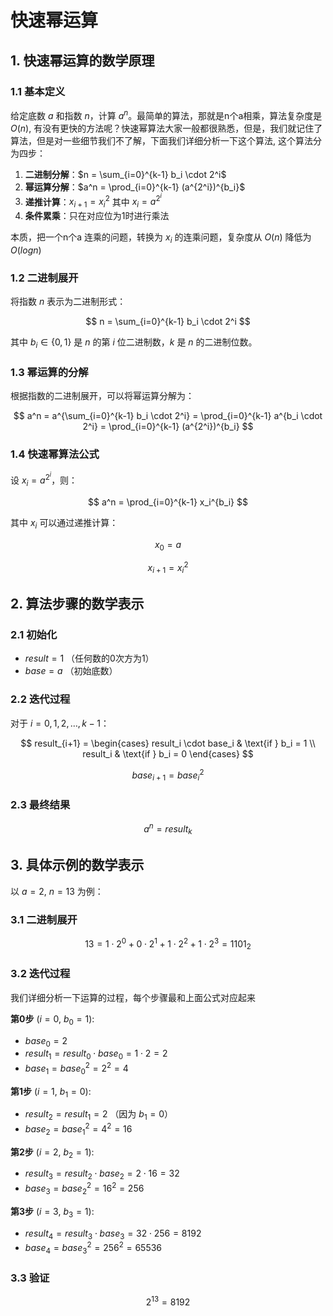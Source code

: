 # 快速幂运算

## 1. 快速幂运算的数学原理

### 1.1 基本定义

给定底数 $a$ 和指数 $n$，计算 $a^n$。最简单的算法，那就是n个a相乘，算法复杂度是 $O(n)$, 有没有更快的方法呢？快速幂算法大家一般都很熟悉，但是，我们就记住了算法，但是对一些细节我们不了解，下面我们详细分析一下这个算法, 这个算法分为四步：

1. **二进制分解**：$n = \sum_{i=0}^{k-1} b_i \cdot 2^i$
2. **幂运算分解**：$a^n = \prod_{i=0}^{k-1} (a^{2^i})^{b_i}$
3. **递推计算**：$x_{i+1} = x_i^2$ 其中 $x_i = a^{2^i}$
4. **条件累乘**：只在对应位为1时进行乘法

本质，把一个n个a 连乘的问题，转换为 $x_i$ 的连乘问题，复杂度从 $O(n)$ 降低为 $O(logn)$

### 1.2 二进制展开

将指数 $n$ 表示为二进制形式：

$$ n = \sum_{i=0}^{k-1} b_i \cdot 2^i $$

其中 $b_i \in \{0,1\}$ 是 $n$ 的第 $i$ 位二进制数，$k$ 是 $n$ 的二进制位数。

### 1.3 幂运算的分解

根据指数的二进制展开，可以将幂运算分解为：

$$ a^n = a^{\sum_{i=0}^{k-1} b_i \cdot 2^i} = \prod_{i=0}^{k-1} a^{b_i \cdot 2^i} = \prod_{i=0}^{k-1} (a^{2^i})^{b_i} $$

### 1.4 快速幂算法公式

设 $x_i = a^{2^i}$，则：

$$ a^n = \prod_{i=0}^{k-1} x_i^{b_i} $$

其中 $x_i$ 可以通过递推计算：

$$ x_0 = a $$

$$ x_{i+1} = x_i^2 $$

## 2. 算法步骤的数学表示

### 2.1 初始化

- $result = 1$ （任何数的0次方为1）
- $base = a$ （初始底数）

### 2.2 迭代过程

对于 $i = 0, 1, 2, \ldots, k-1$：

$$ result_{i+1} = \begin{cases}
result_i \cdot base_i & \text{if } b_i = 1 \\
result_i & \text{if } b_i = 0
\end{cases} $$

$$ base_{i+1} = base_i^2 $$

### 2.3 最终结果

$$ a^n = result_k $$

## 3. 具体示例的数学表示

以 $a = 2$, $n = 13$ 为例：

### 3.1 二进制展开

$$ 13 = 1 \cdot 2^0 + 0 \cdot 2^1 + 1 \cdot 2^2 + 1 \cdot 2^3 = 1101_2 $$

### 3.2 迭代过程

我们详细分析一下运算的过程，每个步骤最和上面公式对应起来

**第0步** ($i = 0$, $b_0 = 1$):

- $base_0 = 2$
- $result_1 = result_0 \cdot base_0 = 1 \cdot 2 = 2$
- $base_1 = base_0^2 = 2^2 = 4$

**第1步** ($i = 1$, $b_1 = 0$):

- $result_2 = result_1 = 2$ （因为 $b_1 = 0$）
- $base_2 = base_1^2 = 4^2 = 16$

**第2步** ($i = 2$, $b_2 = 1$):

- $result_3 = result_2 \cdot base_2 = 2 \cdot 16 = 32$
- $base_3 = base_2^2 = 16^2 = 256$

**第3步** ($i = 3$, $b_3 = 1$):

- $result_4 = result_3 \cdot base_3 = 32 \cdot 256 = 8192$
- $base_4 = base_3^2 = 256^2 = 65536$

### 3.3 验证

$$ 2^{13} = 8192 $$

